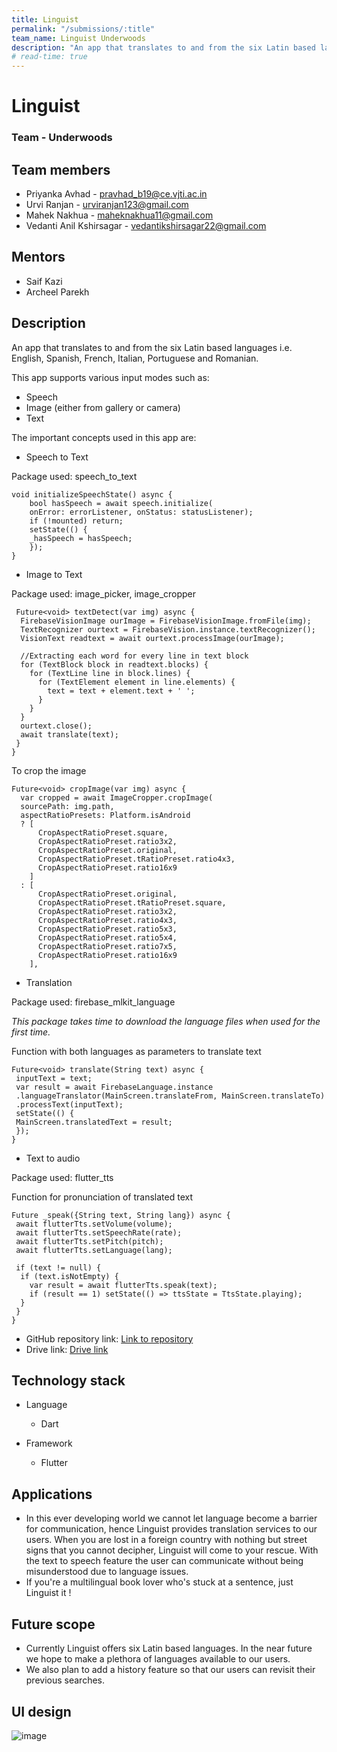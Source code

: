```yaml
---
title: Linguist
permalink: "/submissions/:title"
team_name: Linguist Underwoods
description: "An app that translates to and from the six Latin based languages i.e. English, Spanish, French, Italian, Portuguese and Romanian."
# read-time: true
---
```


# Linguist

### Team - Underwoods

## Team members
* Priyanka Avhad - pravhad_b19@ce.vjti.ac.in
* Urvi Ranjan - urviranjan123@gmail.com
* Mahek Nakhua - maheknakhua11@gmail.com
* Vedanti Anil Kshirsagar - vedantikshirsagar22@gmail.com

## Mentors
* Saif Kazi
* Archeel Parekh

## Description

An app that translates to and from the six Latin based languages i.e. English, Spanish, French, Italian, Portuguese and Romanian.   

This app supports various input modes such as: 
 - Speech 
 - Image (either from gallery or camera) 
 - Text 
 
The important concepts used in this app are: 

* Speech to Text 

Package used: speech_to_text
    
    
    void initializeSpeechState() async { 
        bool hasSpeech = await speech.initialize( 
        onError: errorListener, onStatus: statusListener); 
        if (!mounted) return; 
        setState(() { 
        _hasSpeech = hasSpeech; 
        }); 
    }
    
 
 * Image to Text  
    
 Package used: image_picker, image_cropper
    
     Future<void> textDetect(var img) async { 
      FirebaseVisionImage ourImage = FirebaseVisionImage.fromFile(img); 
      TextRecognizer ourtext = FirebaseVision.instance.textRecognizer(); 
      VisionText readtext = await ourtext.processImage(ourImage); 
 
      //Extracting each word for every line in text block  
      for (TextBlock block in readtext.blocks) { 
        for (TextLine line in block.lines) { 
          for (TextElement element in line.elements) { 
            text = text + element.text + ' '; 
          } 
        } 
      } 
      ourtext.close(); 
      await translate(text); 
     } 
    }
  
    
To crop the image

    
    Future<void> cropImage(var img) async { 
      var cropped = await ImageCropper.cropImage( 
      sourcePath: img.path, 
      aspectRatioPresets: Platform.isAndroid 
      ? [ 
          CropAspectRatioPreset.square, 
          CropAspectRatioPreset.ratio3x2, 
          CropAspectRatioPreset.original, 
          CropAspectRatioPreset.tRatioPreset.ratio4x3, 
          CropAspectRatioPreset.ratio16x9 
        ] 
      : [ 
          CropAspectRatioPreset.original, 
          CropAspectRatioPreset.tRatioPreset.square,  
          CropAspectRatioPreset.ratio3x2, 
          CropAspectRatioPreset.ratio4x3, 
          CropAspectRatioPreset.ratio5x3, 
          CropAspectRatioPreset.ratio5x4, 
          CropAspectRatioPreset.ratio7x5, 
          CropAspectRatioPreset.ratio16x9 
        ], 
       
   
 * Translation
   
Package used: firebase_mlkit_language

_This package takes time to download the language files when used for the first time._ 

Function with both languages as parameters to translate text

    
    Future<void> translate(String text) async { 
     inputText = text; 
     var result = await FirebaseLanguage.instance 
     .languageTranslator(MainScreen.translateFrom, MainScreen.translateTo) 
     .processText(inputText); 
     setState(() { 
     MainScreen.translatedText = result; 
     });
    }
       
    
 * Text to audio 
    
 Package used: flutter_tts
 
 Function for pronunciation of translated text
 

    Future _speak({String text, String lang}) async { 
     await flutterTts.setVolume(volume); 
     await flutterTts.setSpeechRate(rate); 
     await flutterTts.setPitch(pitch); 
     await flutterTts.setLanguage(lang); 
 
     if (text != null) { 
      if (text.isNotEmpty) { 
        var result = await flutterTts.speak(text); 
        if (result == 1) setState(() => ttsState = TtsState.playing); 
      } 
     } 
    } 
    

* GitHub repository link: [Link to repository](https://github.com/MahekNakhua/Linguist.git)
* Drive link: [Drive link](https://drive.google.com/drive/folders/10BDol13jzBzpk8mgG5MAUVj6DDYIlZxW?usp=sharing)

## Technology stack
* Language
  * Dart

* Framework
  * Flutter

## Applications

- In this ever developing world we cannot let language become a barrier for communication, hence Linguist provides translation services to our users.
When you are lost in a foreign country with nothing but street signs that you cannot decipher, Linguist will come to your rescue.
With the text to speech feature the user can communicate without being misunderstood due to language issues.
- If you're a multilingual book lover who's stuck at a sentence, just Linguist it !

## Future scope

- Currently Linguist offers six Latin based languages. In the near future we hope to make a plethora of languages available to our users.
- We also plan to add a history feature so that our users can revisit their previous searches.

## UI design

![image](https://drive.google.com/uc?export=view&id=1zjPr34n6-aZ4lQop-DaU5hgGpY8O5ABN)
